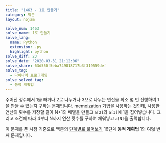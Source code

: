 ```yaml
---
title: "1463 - 1로 만들기"
category: 백준
layout: nojam

solve_num: 1463
solve_name: 1로 만들기
solve_lang:
  name: Python
  extension: .py
  highlight: python
solve_diff: 23
solve_date: "2020-03-31 21:12:06"
solve_share: 63d550f5eba749818717b3f319559def
solve_tag:
  - 다이나믹 프로그래밍
solve_solved_tag:
  - 동적 계획법
---
```


주어진 정수에서 1을 빼거나 2로 나누거나 3으로 나누는 연산을 최소 몇 번 진행하여 1을 만들 수 있는지 구하는 문제입니다. memoization 기법을 사용하는 것인데, 사용한 연산의 횟수를 저장할 길이 N+1의 배열을 만들고 `a[2]`와 `a[3]`에 1을 집어넣습니다. 그리고 조건에 따라 4부터 N까지 연산 횟수를 구하여 채워넣고 `a[N]`을 출력합니다.

이 문제를 푼 시점 기준으로 백준의 [단계별로 풀어보기](http://noj.am/p/s) 16단계 **동적 계획법 1**의 여덟 번째 문제입니다.
